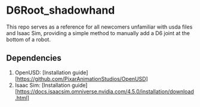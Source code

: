 # D6Root_shadowhand

This repo serves as a reference for all newcomers unfamiliar with usda files and Isaac Sim, providing a simple method to manually add a D6 joint at the bottom of a robot.

## Dependencies

1. OpenUSD: [Installation guide][https://github.com/PixarAnimationStudios/OpenUSD]
2. Isaac Sim: [Installation guide][https://docs.isaacsim.omniverse.nvidia.com/4.5.0/installation/download.html]
